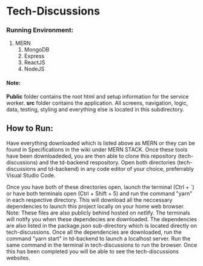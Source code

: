 # Tech-Discussions

### Running Environment:
1. MERN
    1. MongoDB
    2. Express
    3. ReactJS
    4. NodeJS

#### Note:
**Public** folder contains the root html and setup information for the service worker. **src** folder contains the application. All screens, navigation, logic, data, testing, styling and everything else is located in this subdirectory.

## How to Run:
Have everything downloaded which is listed above as MERN or they can be found in Specifications in the wiki under MERN STACK. Once these tools have been downloadeded, you are then able to clone this repository (tech-discussions) and the td-backend respository. Open both directories (tech-discussions and td-backend) in any code editor of your choice, preferrably Visual Studio Code. 

Once you have both of these directories open, launch the terminal (Ctrl + `) or have both terminals open (Ctrl + Shift + 5) and run the command  "yarn" in each respective directory. This will download all the neccessary dependencies to launch this project locally on your home web browser. Note: These files are also publicly behind hosted on netlify. The terminals will notify you when these dependecies are downloaded. The dependencies are also listed in the package.json sub-directory which is located directly on tech-discussions. Once all the dependencies are downloaded, run the command "yarn start" in td-backend to launch a localhost server. Run the same command in the terminal in tech-discussions to run the browser. Once this has been completed you will be able to see the tech-discussions websites.
